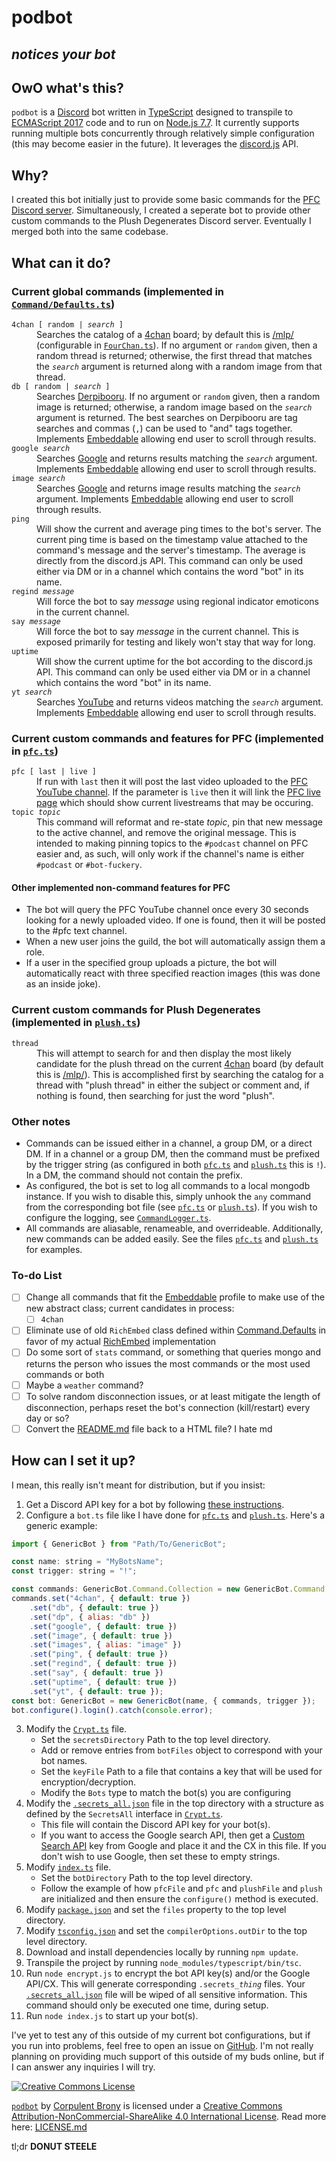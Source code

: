 <base href="https://github.com/CorpulentBrony/podbot">
<html lang="en">
<meta charset="utf-8">
<link rel="publisher" type="text/html" href="https://plus.google.com/+CorpulentBrony" hreflang="en">
<link rel="bestpony" type="text/html" href="http://tsibp.com" hreflang="en">
<meta name="bestpony" content="Twilight Sparkle">

# podbot

## **_notices your bot_**

## OwO what's this?

`podbot` is a [Discord](https://discordapp.com/) bot written in [TypeScript](https://www.typescriptlang.org/) designed to transpile to [ECMAScript 2017](https://developer.mozilla.org/en-US/docs/Web/JavaScript/New_in_JavaScript/ECMAScript_Next_support_in_Mozilla) code and to run on [Node.js 7.7](https://nodejs.org/). It currently supports running multiple bots concurrently through relatively simple configuration (this may become easier in the future). It leverages the [discord.js](https://discord.js.org/) API.

## Why?

I created this bot initially just to provide some basic commands for the [PFC Discord server](http://discord.pfc.moe/). Simultaneously, I created a seperate bot to provide other custom commands to the Plush Degenerates Discord server. Eventually I merged both into the same codebase.

## What can it do?

### Current global commands (implemented in [`Command/Defaults.ts`](ts/Command/Defaults.ts))

<dl>
	<code>4chan [ random | <var>search</var> ]</code>
	<dd>Searches the catalog of a <a href="https://www.4chan.org/" rel="external">4chan</a> board; by default this is <a href="http://boards.4chan.org/mlp/" rel="external">/mlp/</a> (configurable in <code><a href="ts/FourChan.ts">FourChan.ts</a></code>).  If no argument or <code>random</code> given, then a random thread is returned; otherwise, the first thread that matches the <code><var>search</var></code> argument is returned along with a random image from that thread.</dd>
	<code>db [ random | <var>search</var> ]</code>
	<dd>Searches <a href="https://www.derpibooru.org/" rel="external">Derpibooru</a>.  If no argument or <code>random</code> given, then a random image is returned; otherwise, a random image based on the <code><var>search</var></code> argument is returned.  The best searches on Derpibooru are tag searches and commas (<code>,</code>) can be used to &quot;and&quot; tags together.  Implements <a href="ts/Embeddable.ts">Embeddable</a> allowing end user to scroll through results.</dd>
	<code>google <var>search</var></code>
	<dd>Searches <a href="https://www.google.com/" rel="external">Google</a> and returns results matching the <code><var>search</var></code> argument.  Implements <a href="ts/Embeddable.ts">Embeddable</a> allowing end user to scroll through results.</dd>
	<code>image <var>search</var></code>
	<dd>Searches <a href="https://images.google.com/" rel="external">Google</a> and returns image results matching the <code><var>search</var></code> argument.  Implements <a href="ts/Embeddable.ts">Embeddable</a> allowing end user to scroll through results.</dd>
	<code>ping</code>
	<dd>Will show the current and average ping times to the bot's server.  The current ping time is based on the timestamp value attached to the command's message and the server's timestamp.  The average is directly from the discord.js API.  This command can only be used either via DM or in a channel which contains the word &quot;bot&quot; in its name.</dd>
	<code>regind <var>message</var></code>
	<dd>Will force the bot to say <var>message</var> using regional indicator emoticons in the current channel.</dd>
	<code>say <var>message</var></code>
	<dd>Will force the bot to say <var>message</var> in the current channel.  This is exposed primarily for testing and likely won't stay that way for long.</dd>
	<code>uptime</code>
	<dd>Will show the current uptime for the bot according to the discord.js API.  This command can only be used either via DM or in a channel which contains the word &quot;bot&quot; in its name.</dd>
	<code>yt <var>search</var></code>
	<dd>Searches <a href="https://www.youtube.com" rel="external">YouTube</a> and returns videos matching the <code><var>search</var></code> argument.  Implements <a href="ts/Embeddable.ts">Embeddable</a> allowing end user to scroll through results.</dd>
</dl>

### Current custom commands and features for PFC (implemented in [`pfc.ts`](ts/pfc.ts))

<dl>
	<code>pfc [ last | live ]</code>
	<dd>If run with <code>last</code> then it will post the last video uploaded to the <a href="http://www.youtube.com/c/PFCpodcast" rel="external">PFC YouTube channel</a>.  If the parameter is <code>live</code> then it will link the <a href="http://www.youtube.com/c/PFCpodcast/live" rel="external">PFC live page</a> which should show current livestreams that may be occuring.</dd>
	<code>topic <var>topic</var></code>
	<dd>This command will reformat and re-state <var>topic</var>, pin that new message to the active channel, and remove the original message.  This is intended to making pinning topics to the <code>#podcast</code> channel on PFC easier and, as such, will only work if the channel's name is either <code>#podcast</code> or <code>#bot-fuckery</code>.</dd>
</dl>

#### Other implemented non-command features for PFC

<ul>
	<li>The bot will query the PFC YouTube channel once every 30 seconds looking for a newly uploaded video.  If one is found, then it will be posted to the #pfc text channel.</li>
	<li>When a new user joins the guild, the bot will automatically assign them a role.</li>
	<li>If a user in the specified group uploads a picture, the bot will automatically react with three specified reaction images (this was done as an inside joke).</li>
</ul>

### Current custom commands for Plush Degenerates (implemented in [`plush.ts`](ts/plush.ts))

<dl>
	<code>thread</code>
	<dd>This will attempt to search for and then display the most likely candidate for the plush thread on the current <a href="https://www.4chan.org/" rel="external">4chan</a> board (by default this is <a href="http://boards.4chan.org/mlp/" rel="external">/mlp/</a>).  This is accomplished first by searching the catalog for a thread with &quot;plush thread&quot; in either the subject or comment and, if nothing is found, then searching for just the word &quot;plush&quot;.</dd>
</dl>

### Other notes

-   Commands can be issued either in a channel, a group DM, or a direct DM. If in a channel or a group DM, then the command must be prefixed by the trigger string (as configured in both [`pfc.ts`](ts/pfc.ts) and [`plush.ts`](ts/plush.ts) this is `!`). In a DM, the command should not contain the prefix.
-   As configured, the bot is set to log all commands to a local mongodb instance. If you wish to disable this, simply unhook the `any` command from the corresponding bot file (see [`pfc.ts`](ts/pfc.ts) or [`plush.ts`](ts/plush.ts)). If you wish to configure the logging, see [`CommandLogger.ts`](ts/CommandLogger.ts).
-   All commands are aliasable, renameable, and overrideable. Additionally, new commands can be added easily. See the files [`pfc.ts`](ts/pfc.ts) and [`plush.ts`](ts/plush.ts) for examples.

### To-do List

- [ ] Change all commands that fit the [Embeddable](ts/Embeddable.ts) profile to make use of the new abstract class; current candidates in process:
  - [ ] `4chan`
- [ ] Eliminate use of old `RichEmbed` class defined within [Command.Defaults](ts/Command/Defaults.ts) in favor of my actual [RichEmbed](ts/RichEmbed.ts) implementation
- [ ] Do some sort of `stats` command, or something that queries mongo and returns the person who issues the most commands or the most used commands or both
- [ ] Maybe a `weather` command?
- [ ] To solve random disconnection issues, or at least mitigate the length of disconnection, perhaps reset the bot's connection (kill/restart) every day or so?
- [ ] Convert the [README.md](README.md) file back to a HTML file?  I hate md

## How can I set it up?

I mean, this really isn't meant for distribution, but if you insist:

1.  Get a Discord API key for a bot by following [these instructions](https://discordapp.com/developers/applications/me).
2.  Configure a `bot.ts` file like I have done for [`pfc.ts`](ts/pfc.ts) and [`plush.ts`](ts/plush.ts).  Here's a generic example:
```javascript
import { GenericBot } from "Path/To/GenericBot";

const name: string = "MyBotsName";
const trigger: string = "!";

const commands: GenericBot.Command.Collection = new GenericBot.Command.Collection();
commands.set("4chan", { default: true })
	.set("db", { default: true })
	.set("dp", { alias: "db" })
	.set("google", { default: true })
	.set("image", { default: true })
	.set("images", { alias: "image" })
	.set("ping", { default: true })
	.set("regind", { default: true })
	.set("say", { default: true })
	.set("uptime", { default: true })
	.set("yt", { default: true });
const bot: GenericBot = new GenericBot(name, { commands, trigger });
bot.configure().login().catch(console.error);
```
3.  Modify the [`Crypt.ts`](ts/Crypt.ts) file.
    -   Set the `secretsDirectory` Path to the top level directory.
    -   Add or remove entries from `botFiles` object to correspond with your bot names.
    -   Set the `keyFile` Path to a file that contains a key that will be used for encryption/decryption.
    -   Modify the `Bots` type to match the bot(s) you are configuring
4.  Modify the [`.secrets_all.json`](.secrets_all.json) file in the top directory with a structure as defined by the `SecretsAll` interface in [`Crypt.ts`](ts/Crypt.ts).
    -   This file will contain the Discord API key for your bot(s).
    -   If you want to access the Google search API, then get a [Custom Search API](https://console.developers.google.com/) key from Google and place it and the CX in this file. If you don't wish to use Google, then set these to empty strings.
5.  Modify [`index.ts`](ts/index.ts) file.
    -   Set the `botDirectory` Path to the top level directory.
    -   Follow the example of how `pfcFile` and `pfc` and `plushFile` and `plush` are initialized and then ensure the `configure()` method is executed.
6.  Modify [`package.json`](package.json) and set the `files` property to the top level directory.
7.  Modify [`tsconfig.json`](tsconfig.json) and set the `compilerOptions.outDir` to the top level directory.
8.  Download and install dependencies locally by running `npm update`.
9.  Transpile the project by running `node_modules/typescript/bin/tsc`.
10.  Run `node encrypt.js` to encrypt the bot API key(s) and/or the Google API/CX. This will generate corresponding `.secrets_`_`thing`_ files. Your [`.secrets_all.json`](.secrets_all.json) file will be wiped of all sensitive information. This command should only be executed one time, during setup.
11.  Run `node index.js` to start up your bot(s).

I've yet to test any of this outside of my current bot configurations, but if you run into problems, feel free to open an issue on <a href="https://github.com/CorpulentBrony/podbot/issues" rel="help">GitHub</a>. I'm not really planning on providing much support of this outside of my buds online, but if I can answer any inquiries I will try.

[![Creative Commons License](https://i.creativecommons.org/l/by-nc-sa/4.0/88x31.png)](http://creativecommons.org/licenses/by-nc-sa/4.0/)

[`podbot`](https://github.com/CorpulentBrony/podbot) by <a href="https://github.com/CorpulentBrony" rel="author">Corpulent Brony</a> is licensed under a [Creative Commons Attribution-NonCommercial-ShareAlike 4.0 International License](http://creativecommons.org/licenses/by-nc-sa/4.0/).
Read more here: <a href="LICENSE.md" rel="license">LICENSE.md</a>

tl;dr **DONUT STEELE**
